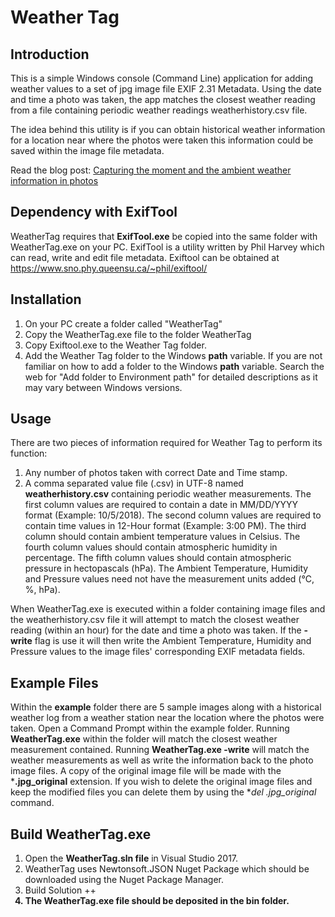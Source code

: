 # Weather Tag

## Introduction

This is a simple Windows console (Command Line) application for adding weather values to a set of jpg image file EXIF 2.31 Metadata. Using the date and time a photo was taken, the app matches the closest weather reading from a file containing periodic weather readings weatherhistory.csv file.

The idea behind this utility is if you can obtain historical weather information for a location near where the photos were taken this information could be saved within the image file metadata.

Read the blog post: [Capturing the moment and the ambient weather information in photos](https://jmoliver.wordpress.com/2018/07/07/capturing-the-moment-and-the-ambient-weather-information-in-photos/)

## Dependency with ExifTool

WeatherTag requires that **ExifTool.exe** be copied into the same folder with WeatherTag.exe on your PC. ExifTool is a utility written by Phil Harvey which can read, write and edit file metadata. Exiftool can be obtained at https://www.sno.phy.queensu.ca/~phil/exiftool/

## Installation

1. On your PC create a folder called "WeatherTag"
2. Copy the WeatherTag.exe file to the folder WeatherTag
3. Copy Exiftool.exe to the Weather Tag folder.
4. Add the Weather Tag folder to the Windows  **path**  variable. If you are not familiar on how to add a folder to the Windows **path**  variable. Search the web for "Add folder to Environment path" for detailed descriptions as it may vary between Windows versions.

## Usage
There are two pieces of information required for Weather Tag to perform its function:
1. Any number of photos taken with correct Date and Time stamp. 
2. A comma separated value file (.csv) in UTF-8 named **weatherhistory.csv** containing periodic weather measurements. The first column values are required to contain a date in MM/DD/YYYY format (Example: 10/5/2018). The second column values are required to contain time values in 12-Hour format (Example: 3:00 PM). The third column should contain ambient temperature values in Celsius. The fourth column values should contain atmospheric humidity in percentage. The fifth column values should contain atmospheric pressure in hectopascals (hPa). The Ambient Temperature, Humidity and Pressure values need not have the measurement units added (°C, %, hPa). 

When WeatherTag.exe is executed within a folder containing image files and the weatherhistory.csv file it will attempt to match the closest weather reading (within an hour) for the date and time a photo was taken. If the **-write** flag is use it will then write the Ambient Temperature, Humidity and Pressure values to the image files' corresponding EXIF metadata fields.

## Example Files
Within the **example** folder there are 5 sample images along with a historical weather log from a weather station near the location where the photos were taken. Open a Command Prompt within the example folder. Running **WeatherTag.exe** within the folder will match the closest weather measurement contained. Running **WeatherTag.exe -write** will match the weather measurements as well as write the information back to the photo image files. A copy of the original image file will be made with the ***.jpg_original** extension. If you wish to delete the original image files and keep the modified files you can delete them by using the **del *.jpg_original** command. 

## Build WeatherTag.exe
1. Open the **WeatherTag.sln file** in Visual Studio 2017. 
2. WeatherTag uses Newtonsoft.JSON Nuget Package which should be downloaded using the Nuget Package Manager.
3. Build Solution <Ctrl>+<Shift>+<B>
4. The **WeatherTag.exe** file should be deposited in the **bin** folder. 
